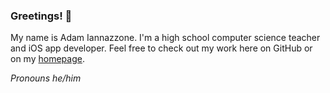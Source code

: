 ### Greetings! 👋

My name is Adam Iannazzone. I'm a high school computer science teacher and iOS app developer.
Feel free to check out my work here on GitHub or on my [homepage](https://apps.iannaz.zone).

_Pronouns he/him_
